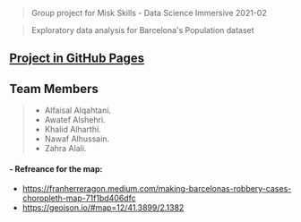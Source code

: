 

> Group project for Misk Skills - Data Science Immersive 2021-02 

> Exploratory data analysis for Barcelona's Population dataset 

## [Project in GitHub Pages](https://alfaisalgassim.github.io/Barcelona_EDA)


## Team Members
> * Alfaisal Alqahtani.
> * Awatef Alshehri.
> * Khalid Alharthi.
> * Nawaf Alhussain.
> * Zahra Alali.


#### - Refreance for the map: 
- https://franherreragon.medium.com/making-barcelonas-robbery-cases-choropleth-map-71f1bd406dfc
- https://geojson.io/#map=12/41.3899/2.1382
